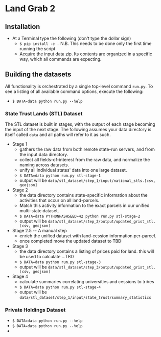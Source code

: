 # Land Grab 2

## Installation
* At a Terminal type the following (don't type the dollar sign)
  * `$ pip install -e .` N.B. This needs to be done only the first time running the script
  * Acquire the input data zip. Its contents are organized in a specific way, which all commands are expecting. 

## Building the datasets
All functionality is orchestrated by a single top-level command `run.py`.
To see a listing of all available command options, execute the following:
* `$ DATA=data python run.py --help`

### State Trust Lands (STL) Dataset
The STL dataset is built in stages, with the output of each stage becoming the input of the next stage. 
The following assumes your data directory is itself called `data` and all paths will refer to it as such.
* Stage 1
  * gathers the raw data from both remote state-run servers, and from the input data directory.
  * collect all fields-of-interest from the raw data, and normalize the naming across datasets.
  * unify all individual states' data into one large dataset.
  * `$ DATA=data python run.py stl-stage-1`
  * output will be `data/stl_dataset/step_1/input/national_stls.[csv, geojson]`
* Stage 2
  * the data directory contains state-specific information about the activities that occur on all land-parcels. 
  * Match this activity information to the exact parcels in our unified multi-state dataset.
  * `$ DATA=data PYTHONHASHSEED=42 python run.py stl-stage-2`
  * output will be `data/stl_dataset/step_2/output/updated_grist_stl.[csv, geojson]`
* Stage 2.5 -- A manual step
  * enrich the unified dataset with land-cession information per-parcel.
  * once completed move the updated dataset to TBD
* Stage 3
  *  the data directory contains a listing of prices paid for land. this will be used to calculate ...TBD
  * `$ DATA=data python run.py stl-stage-3`
  * output will be `data/stl_dataset/step_3/output/updated_grist_stl.[csv, geojson]`
* Stage 4
  * calculate summaries correlating universities and cessions to tribes
  * `$ DATA=data python run.py stl-stage-4`
  * output will be `data/stl_dataset/step_1/input/state_trust/summary_statistics`

### Private Holdings Dataset
* `$ DATA=data python run.py --help`
* `$ DATA=data python run.py --help`
* 